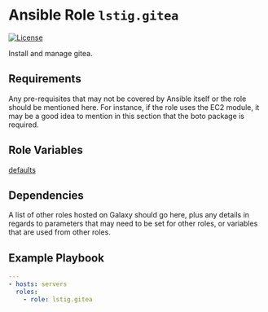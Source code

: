Ansible Role `lstig.gitea`
=========

[![License](https://img.shields.io/badge/License-MIT-blue.svg)](https://github.com/lstig/ansible-role-gitea/blob/main/LICENSE)

Install and manage gitea.

Requirements
------------

Any pre-requisites that may not be covered by Ansible itself or the role should be mentioned here. For instance, if the role uses the EC2 module, it may be a good idea to mention in this section that the boto package is required.

Role Variables
--------------

[defaults](defaults/main.yml)

Dependencies
------------

A list of other roles hosted on Galaxy should go here, plus any details in regards to parameters that may need to be set for other roles, or variables that are used from other roles.

Example Playbook
----------------

```yaml
---
- hosts: servers
  roles:
    - role: lstig.gitea
```

